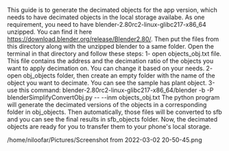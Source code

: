 This guide is to generate the decimated objects for the app version, which needs to have decimated objects in the local storage availabe.
As one requirement, you need to have blender-2.80rc2-linux-glibc217-x86_64 unzipped. You can find it here https://download.blender.org/release/Blender2.80/.
Then put the files from this directory along with the unzipped blender to a same folder. Open the terminal in that directory and follow these steps:
1- open objects_obj.txt file. This file contains the address and the decimation ratio of the objects you want to apply decimation on. You can change it based on your needs.
2- open obj_objects folder, then create an empty folder with the name of the object you want to decimate. You can see the sample has plant object.
3-use this command:
blender-2.80rc2-linux-glibc217-x86_64/blender -b -P blenderSimplifyConvertObj.py --  --inm objects_obj.txt
The python program will generate the decimated versions of the objects in a corresponding folder in obj_objects. Then automatically, those files will be converted to sfb and you can see the final results in sfb_objects folder.
Now, the decimated objects are ready for you to transfer them to your phone's local storage.

/home/niloofar/Pictures/Screenshot from 2022-03-02 20-50-45.png
